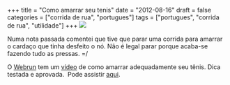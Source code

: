 +++
title = "Como amarrar seu tenis"
date = "2012-08-16"
draft = false
categories = ["corrida de rua", "portugues"]
tags = ["portugues", "corrida de rua", "utilidade"]
+++
![](http://upload.wikimedia.org/wikipedia/commons/a/a1/BightLoopElbow.jpg)

Numa nota passada comentei que tive que parar uma corrida para amarrar o
cardaço que tinha desfeito o nó. Não é legal parar porque acaba-se
fazendo tudo as pressas. =/

O [Webrun](http://www.webrun.com.br/) tem um
[vídeo](http://www.webrun.com.br/corridasderua/v/dicas-para-amarrar-seu-tenis/233)
de como amarrar adequadamente seu tênis. Dica testada e aprovada.  Pode
assistir
[aqui](http://www.webrun.com.br/corridasderua/v/dicas-para-amarrar-seu-tenis/233).

